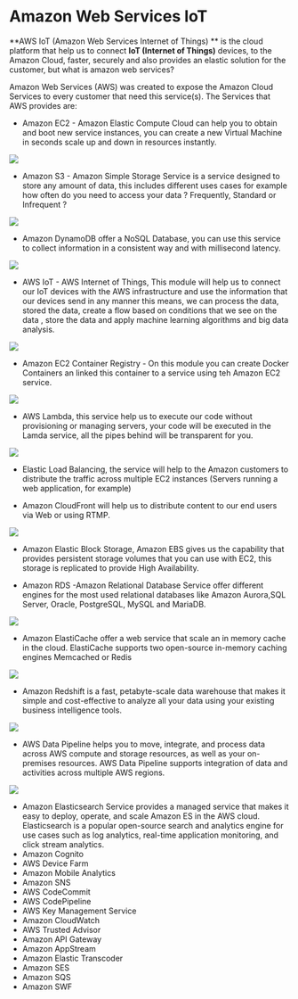 Amazon Web Services IoT
==

**AWS IoT (Amazon Web Services Internet of Things) ** is the cloud platform that help us to connect **IoT (Internet of Things)** devices, to the Amazon Cloud, faster, securely and also provides an elastic solution for the customer, but what is amazon web services?

Amazon Web Services (AWS) was created to expose the Amazon Cloud Services to every customer that need this service(s). The Services that AWS provides are:

* Amazon EC2 - Amazon Elastic Compute Cloud can help you to obtain and boot new service instances, you can create a new Virtual Machine in seconds scale up and down in resources instantly.

![](S3.jpg)

* Amazon S3 - Amazon Simple Storage Service is a service designed to store any amount of data, this includes different uses cases for example how often do you need to access your data ? Frequently, Standard or Infrequent ?
 
![](S31.jpg)

* Amazon DynamoDB offer a NoSQL Database, you can use this service to collect information in a consistent way and with millisecond latency.

 ![](dynamo.jpg)

* AWS IoT - AWS Internet of Things, This module will help us to connect our IoT devices with the AWS infrastructure and use the information that our devices send in any manner this means, we can process the data, stored the data, create a flow based on conditions that we see on the data , store the data and apply machine learning algorithms and big data analysis.

![](AWSIoT.jpg)

* Amazon EC2 Container Registry - On this module you can create Docker Containers an linked this container to a service using teh Amazon EC2 service.

![](AWSContainer.jpg)

* AWS Lambda, this service help us to execute our code without provisioning or managing servers, your code will be executed in the Lamda service, all the pipes behind will be transparent for you.

![](lambda.jpg)

* Elastic Load Balancing, the service will help to the Amazon customers to distribute the traffic across multiple EC2 instances (Servers running a web application, for example)


* Amazon CloudFront will help us to distribute content to our end users via Web or using RTMP.

![](cloudfront.jpg)

* Amazon Elastic Block Storage, Amazon EBS gives us the capability that provides persistent storage volumes that you can use with EC2, this storage is replicated to provide High Availability.

* Amazon RDS -Amazon Relational Database Service offer different engines for the most used relational databases like Amazon Aurora,SQL Server, Oracle, PostgreSQL, MySQL and MariaDB.

![](AWSRDS.jpg)

* Amazon ElastiCache offer a web service that scale an in memory cache in the cloud. ElastiCache supports two open-source in-memory caching engines Memcached or Redis

![](AWSElasticCache.jpg)

* Amazon Redshift is a fast, petabyte-scale data warehouse that makes it simple and cost-effective to analyze all your data using your existing business intelligence tools.

![](79.jpg)


* AWS Data Pipeline helps you to move, integrate, and process data across AWS compute and storage resources, as well as your on-premises resources. AWS Data Pipeline supports integration of data and activities across multiple AWS regions.

![](80.jpg)

* Amazon Elasticsearch Service provides a managed service that makes it easy to deploy, operate, and scale Amazon ES in the AWS cloud. Elasticsearch is a popular open-source search and analytics engine for use cases such as log analytics, real-time application monitoring, and click stream analytics.
* Amazon Cognito
* AWS Device Farm
* Amazon Mobile Analytics
* Amazon SNS
* AWS CodeCommit
* AWS CodePipeline
* AWS Key Management Service 
* Amazon CloudWatch
* AWS Trusted Advisor
* Amazon API Gateway
* Amazon AppStream
* Amazon Elastic Transcoder
* Amazon SES
* Amazon SQS
* Amazon SWF
